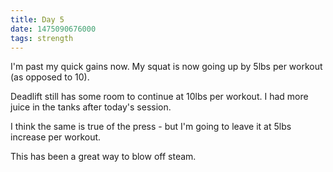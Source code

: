 ```yaml
---
title: Day 5
date: 1475090676000
tags: strength
---
```


I'm past my quick gains now. My squat is now going up by 5lbs per workout (as opposed to 10). 

Deadlift still has some room to continue at 10lbs per workout. I had more juice in the tanks after today's session. 

I think the same is true of the press - but I'm going to leave it at 5lbs increase per workout. 

This has been a great way to blow off steam. 